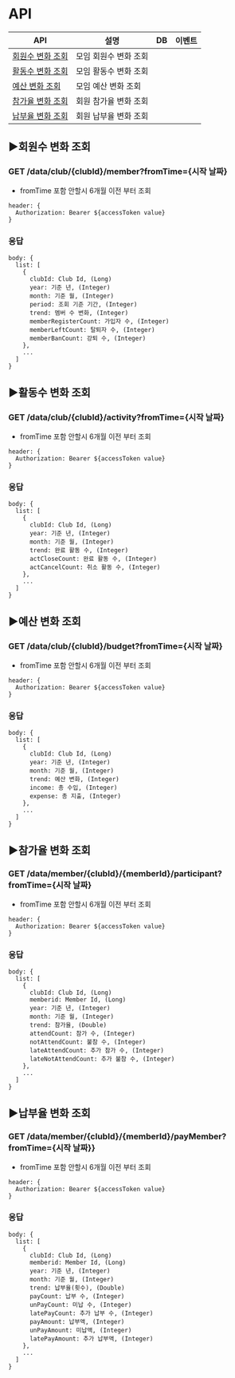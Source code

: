# API

| API | 설명 | DB | 이벤트 |
|-----|------|----|--------|
|[회원수 변화 조회](#회원수-변화-조회)|모임 회원수 변화 조회|||
|[활동수 변화 조회](#활동수-변화-조회)|모임 활동수 변화 조회|||
|[예산 변화 조회](#예산-변화-조회)|모임 예산 변화 조회|||
|[참가율 변화 조회](#참가율-변화-조회)|회원 참가율 변화 조회|||
|[납부율 변화 조회](#납부율-변화-조회)|회원 납부율 변화 조회|||


## ▶회원수 변화 조회 
### GET /data/club/{clubId}/member?fromTime={시작 날짜}

- fromTime 포함 안할시 6개월 이전 부터 조회

```
header: {  
  Authorization: Bearer ${accessToken value}
}
```

### 응답
```
body: {
  list: [
    {
      clubId: Club Id, (Long)
      year: 기준 년, (Integer)
      month: 기준 월, (Integer)
      period: 조회 기준 기간, (Integer)
      trend: 멤버 수 변화, (Integer)
      memberRegisterCount: 가입자 수, (Integer)
      memberLeftCount: 탈퇴자 수, (Integer)
      memberBanCount: 강퇴 수, (Integer)
    },
    ...
  ]
}
```



## ▶활동수 변화 조회 
### GET /data/club/{clubId}/activity?fromTime={시작 날짜}

- fromTime 포함 안할시 6개월 이전 부터 조회

```
header: {  
  Authorization: Bearer ${accessToken value}
}
```

### 응답
```
body: {
  list: [
    {
      clubId: Club Id, (Long)
      year: 기준 년, (Integer)
      month: 기준 월, (Integer)
      trend: 완료 활동 수, (Integer)
      actCloseCount: 완료 활동 수, (Integer)
      actCancelCount: 취소 활동 수, (Integer)
    },
    ...
  ]
}
```


## ▶예산 변화 조회 
### GET /data/club/{clubId}/budget?fromTime={시작 날짜}

- fromTime 포함 안할시 6개월 이전 부터 조회

```
header: {  
  Authorization: Bearer ${accessToken value}
}
```

### 응답
```
body: {
  list: [
    {
      clubId: Club Id, (Long)
      year: 기준 년, (Integer)
      month: 기준 월, (Integer)
      trend: 예산 변화, (Integer)
      income: 총 수입, (Integer)
      expense: 총 지출, (Integer)
    },
    ...
  ]
}
```


## ▶참가율 변화 조회 
### GET /data/member/{clubId}/{memberId}/participant?fromTime={시작 날짜}

- fromTime 포함 안할시 6개월 이전 부터 조회

```
header: {  
  Authorization: Bearer ${accessToken value}
}
```

### 응답
```
body: {
  list: [
    {
      clubId: Club Id, (Long)
      memberid: Member Id, (Long)
      year: 기준 년, (Integer)
      month: 기준 월, (Integer)
      trend: 참가율, (Double)
      attendCount: 참가 수, (Integer)
      notAttendCount: 불참 수, (Integer)
      lateAttendCount: 추가 참가 수, (Integer)
      lateNotAttendCount: 추가 불참 수, (Integer)
    },
    ...
  ]
}
```


## ▶납부율 변화 조회 
### GET /data/member/{clubId}/{memberId}/payMember?fromTime={시작 날짜}}

- fromTime 포함 안할시 6개월 이전 부터 조회

```
header: {  
  Authorization: Bearer ${accessToken value}
}
```

### 응답
```
body: {
  list: [
    {
      clubId: Club Id, (Long)
      memberid: Member Id, (Long)
      year: 기준 년, (Integer)
      month: 기준 월, (Integer)
      trend: 납부율(횟수), (Double)
      payCount: 납부 수, (Integer)
      unPayCount: 미납 수, (Integer)
      latePayCount: 추가 납부 수, (Integer)
      payAmount: 납부액, (Integer)
      unPayAmount: 미납액, (Integer)
      latePayAmount: 추가 납부액, (Integer)
    },
    ...
  ]
}
```
